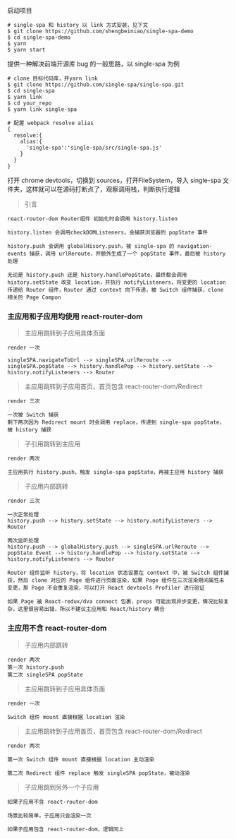 启动项目

```
# single-spa 和 history 以 link 方式安装，见下文
$ git clone https://github.com/shengbeiniao/single-spa-demo
$ cd single-spa-demo
$ yarn 
$ yarn start
```

提供一种解决前端开源库 bug 的一般思路，以 single-spa 为例

```
# clone 目标代码库，并yarn link
$ git clone https://github.com/single-spa/single-spa.git
$ cd single-spa
$ yarn link
$ cd your_repo
$ yarn link single-spa

# 配置 webpack resolve alias
{
  resolve:{
    alias:{
      'single-spa':'single-spa/src/single-spa.js'
    }
  }
}
```
打开 chrome devtools，切换到 sources，打开FileSystem，导入 single-spa 文件夹，这样就可以在源码打断点了，观察调用栈，判断执行逻辑


> 引言

    react-router-dom Router组件 初始化时会调用 history.listen
    
    history.listen 会调用checkDOMListeners，会捕获浏览器的 popState 事件
    
    history.push 会调用 globalHisory.push，被 single-spa 的 navigation-events 捕获，调用 urlReroute，并额外生成了一个 popState 事件，最后被 history 处理
    
    无论是 history.push 还是 history.handlePopState，最终都会调用 history.setState 改变 location，并执行 notifyListeners，将变更的 location 传递给 Router 组件，Router 通过 context 向下传递，被 Switch 组件捕获，clone 相关的 Page Compon

### 主应用和子应用均使用 react-router-dom

> 主应用跳转到子应用具体页面

    render 一次
    
    singleSPA.navigateToUrl --> singleSPA.urlReroute --> singleSPA.popState --> history.handlePop --> history.setState --> history.notifyListeners --> Router

> 主应用跳转到子应用首页，首页包含 react-router-dom/Redirect
    
    render 三次

    一次被 Switch 捕获
    剩下两次因为 Redirect mount 时会调用 replace，传递到 single-spa popState，被 history 捕获
    
> 子引用跳转到主应用

    render 两次
    
    主应用执行 history.push，触发 single-spa popState，再被主应用 history 捕获

> 子应用内部跳转

    render 三次
    
    一次正常处理
    history.push --> history.setState --> history.notifyListeners --> Router
    
    两次监听处理
    history.push --> globalHistory.push --> singleSPA.urlReroute --> popState Event --> history.handlePop --> history.setState --> history.notifyListeners --> Router
    
    Router 组件监听 history，将 location 状态设置在 context 中，被 Switch 组件捕获，然后 clone 对应的 Page 组件进行页面渲染，如果 Page 组件在三次渲染期间属性未变更，那 Page 不会重复渲染，可以打开 React devtools Profiler 进行验证

    如果 Page 被 React-redux/dva connect 包裹，props 可能出现异步变更，情况比较复杂，这里很容易出错，所以不建议主应用和 React/history 耦合


### 主应用不含 react-router-dom

> 子应用内部跳转

    render 两次
    第一次 history.push
    第二次 singleSPA popState

> 主应用跳转到子应用具体页面

    render 一次
    
    Switch 组件 mount 直接根据 location 渲染

> 主应用跳转到子应用首页，首页包含 react-router-dom/Redirect
    
    render 两次
    
    第一次 Switch 组件 mount 直接根据 location 主动渲染
    
    第二次 Redirect 组件 replace 触发 singleSPA popState，被动渲染
    
> 子应用跳到另外一个子应用
    
    如果子应用不含 react-router-dom

    场景比较简单，子应用只会渲染一次
    
    如果子应用包含 react-router-dom，逻辑同上